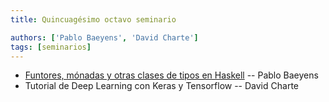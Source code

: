 ```yaml
---
title: Quincuagésimo octavo seminario

authors: ['Pablo Baeyens', 'David Charte']
tags: [seminarios]
---
```



* [Funtores, mónadas y otras clases de tipos en Haskell](https://github.com/libreim/haskell/releases/tag/v0.1-classes) -- Pablo Baeyens
* Tutorial de Deep Learning con Keras y Tensorflow -- David Charte

